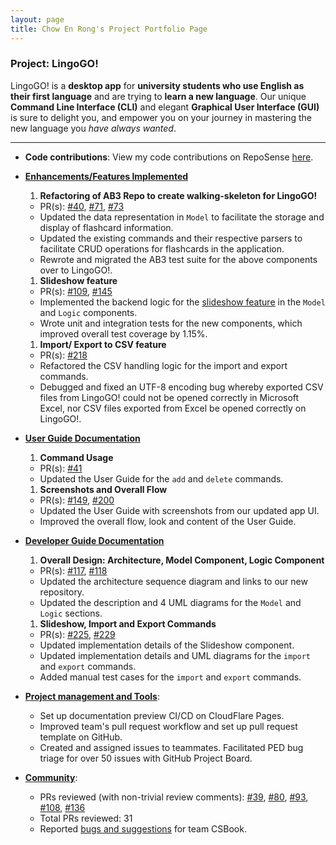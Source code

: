 ```yaml
---
layout: page
title: Chow En Rong's Project Portfolio Page
---
```


### Project: LingoGO!

LingoGO! is a **desktop app** for **university students who use English as their first language** and are trying to **learn a
new language**. Our unique **Command Line Interface (CLI)** and
elegant **Graphical User Interface (GUI)** is sure to delight you, and empower you on your journey in mastering the new language you *have always wanted*.

<hr>

* **Code contributions**: View my code contributions on RepoSense [here](https://nus-cs2103-ay2122s1.github.io/tp-dashboard/?search=chownces&sort=groupTitle&sortWithin=title&timeframe=commit&mergegroup=&groupSelect=groupByRepos&breakdown=true&checkedFileTypes=docs~functional-code~test-code~other&since=2021-09-17).

* **<u>Enhancements/Features Implemented</u>**
  1. **Refactoring of AB3 Repo to create walking-skeleton for LingoGO!**
  * PR(s): [#40](https://github.com/AY2122S1-CS2103T-T11-2/tp/pull/40), [#71](https://github.com/AY2122S1-CS2103T-T11-2/tp/pull/71), [#73](https://github.com/AY2122S1-CS2103T-T11-2/tp/pull/73)
  * Updated the data representation in `Model` to facilitate the storage and display of flashcard information.
  * Updated the existing commands and their respective parsers to facilitate CRUD operations for flashcards in the application.
    <!-- * [Commands](../UserGuide/#commands) updated include: `add`, `clear`, `delete`, `edit`, `find`, `list` and their corresponding command parsers. -->
  * Rewrote and migrated the AB3 test suite for the above components over to LingoGO!.

  1. **Slideshow feature**
  * PR(s): [#109](https://github.com/AY2122S1-CS2103T-T11-2/tp/pull/109), [#145](https://github.com/AY2122S1-CS2103T-T11-2/tp/pull/145)
  * Implemented the backend logic for the [slideshow feature](../UserGuide/#slideshow-mode) in the `Model` and `Logic` components.
  * Wrote unit and integration tests for the new components, which improved overall test coverage by 1.15%.

  1. **Import/ Export to CSV feature**
  * PR(s): [#218](https://github.com/AY2122S1-CS2103T-T11-2/tp/pull/218)
  * Refactored the CSV handling logic for the import and export commands.
  * Debugged and fixed an UTF-8 encoding bug whereby exported CSV files from LingoGO! could not be opened correctly in Microsoft Excel, nor CSV files exported from Excel be opened correctly on LingoGO!.

* **<u>User Guide Documentation</u>**
  1. **Command Usage**
    * PR(s): [#41](https://github.com/AY2122S1-CS2103T-T11-2/tp/pull/41)
    * Updated the User Guide for the `add` and `delete` commands.

  1. **Screenshots and Overall Flow**
    * PR(s): [#149](https://github.com/AY2122S1-CS2103T-T11-2/tp/pull/149), [#200](https://github.com/AY2122S1-CS2103T-T11-2/tp/pull/200)
    * Updated the User Guide with screenshots from our updated app UI.
    * Improved the overall flow, look and content of the User Guide.

* **<u>Developer Guide Documentation</u>**
  1. **Overall Design: Architecture, Model Component, Logic Component**
    * PR(s): [#117](https://github.com/AY2122S1-CS2103T-T11-2/tp/pull/117), [#118](https://github.com/AY2122S1-CS2103T-T11-2/tp/pull/118)
    * Updated the architecture sequence diagram and links to our new repository.
    * Updated the description and 4 UML diagrams for the `Model` and `Logic` sections.
  1. **Slideshow, Import and Export Commands**
    * PR(s): [#225](https://github.com/AY2122S1-CS2103T-T11-2/tp/pull/225), [#229](https://github.com/AY2122S1-CS2103T-T11-2/tp/pull/229)
    * Updated implementation details of the Slideshow component.
    * Updated implementation details and UML diagrams for the `import` and `export` commands.
    * Added manual test cases for the `import` and `export` commands.

* **<u>Project management and Tools</u>**:
  * Set up documentation preview CI/CD on CloudFlare Pages.
  * Improved team's pull request workflow and set up pull request template on GitHub.
  * Created and assigned issues to teammates. Facilitated PED bug triage for over 50 issues with GitHub Project Board.

* **<u>Community</u>**:
  * PRs reviewed (with non-trivial review comments): [\#39](https://github.com/AY2122S1-CS2103T-T11-2/tp/pull/39), [\#80](https://github.com/AY2122S1-CS2103T-T11-2/tp/pull/80), [#93](https://github.com/AY2122S1-CS2103T-T11-2/tp/pull/93), [\#108](https://github.com/AY2122S1-CS2103T-T11-2/tp/pull/108), [\#136](https://github.com/AY2122S1-CS2103T-T11-2/tp/pull/136)
  * Total PRs reviewed: 31
  * Reported [bugs and suggestions](https://github.com/chownces/ped/issues) for team CSBook.


